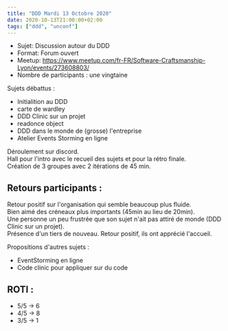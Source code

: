 ```yaml
---
title: "DDD Mardi 13 Octobre 2020"
date: 2020-10-13T21:00:00+02:00
tags: ["ddd", "unconf"]
---
```

- Sujet: Discussion autour du DDD
- Format: Forum ouvert
- Meetup: https://www.meetup.com/fr-FR/Software-Craftsmanship-Lyon/events/273608803/
- Nombre de participants : une vingtaine

Sujets débattus :
- Initialition au DDD
- carte de wardley
- DDD Clinic sur un projet
- readonce object
- DDD dans le monde de (grosse) l'entreprise
- Atelier Events Storming en ligne

Déroulement sur discord.  
Hall pour l'intro avec le recueil des sujets et pour la rétro finale.  
Création de 3 groupes avec 2 itérations de 45 min.

## Retours participants :

Retour positif sur l'organisation qui semble beaucoup plus fluide.  
Bien aimé des créneaux plus importants (45min au lieu de 20min).  
Une personne un peu frustrée que son sujet n'ait pas attiré de monde (DDD Clinic sur un projet).  
Présence d'un tiers de nouveau. Retour positif, ils ont apprécié l'accueil.

Propositions d'autres sujets :
- EventStorming en ligne
- Code clinic pour appliquer sur du code


## ROTI :

- 5/5 -> 6
- 4/5 -> 8
- 3/5 -> 1
